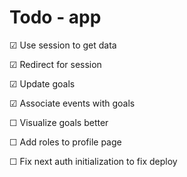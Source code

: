 # Todo - app

&#x2611; Use session to get data

&#x2611; Redirect for session

&#x2611; Update goals

&#x2611; Associate events with goals

&#x2610; Visualize goals better

&#x2610; Add roles to profile page

&#x2610; Fix next auth initialization to fix deploy


